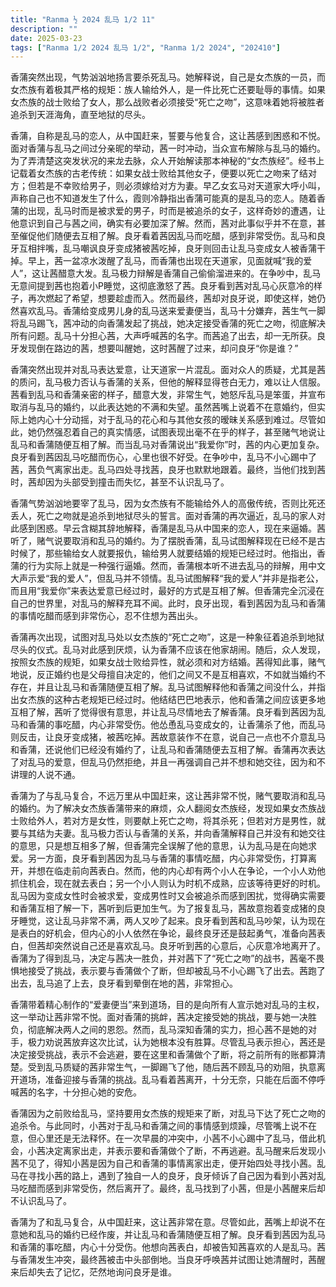 ```yaml
---
title: "Ranma ½ 2024 乱马 1/2 11"
description: ""
date: 2025-03-23
tags: ["Ranma 1/2 2024 乱马 1/2", "Ranma 1/2 2024", "202410"]
---
```


香蒲突然出现，气势汹汹地扬言要杀死乱马。她解释说，自己是女杰族的一员，而女杰族有着极其严格的规矩：族人输给外人，是一件比死亡还要耻辱的事情。如果女杰族的战士败给了女人，那么战败者必须接受“死亡之吻”，这意味着她将被胜者追杀到天涯海角，直至地狱的尽头。

香蒲，自称是乱马的恋人，从中国赶来，誓要与他复合，这让茜感到困惑和不悦。面对香蒲与乱马之间过分亲昵的举动，茜一时冲动，当众宣布解除与乱马的婚约。为了弄清楚这突发状况的来龙去脉，众人开始解读那本神秘的“女杰族经”。经书上记载着女杰族的古老传统：如果女战士败给其他女子，便要以死亡之吻来了结对方；但若是不幸败给男子，则必须嫁给对方为妻。早乙女玄马对天道家大呼小叫，声称自己也不知道发生了什么，霞则冷静指出香蒲可能真的是乱马的恋人。随着香蒲的出现，乱马时而是被求爱的男子，时而是被追杀的女子，这样奇妙的遭遇，让他意识到自己与茜之间，确实有必要加深了解。然而，茜对此事似乎并不在意，甚至催促他们随便去互相了解。良牙看着茜因乱马而吃醋，感到非常受伤。乱马和良牙互相拌嘴，乱马嘲讽良牙变成猪被茜吃掉，良牙则回击让乱马变成女人被香蒲干掉。早上，茜一盆凉水泼醒了乱马，而香蒲也出现在天道家，见面就喊“我的爱人”，这让茜醋意大发。乱马极力辩解是香蒲自己偷偷溜进来的。在争吵中，乱马无意间提到茜也抱着小P睡觉，这彻底激怒了茜。良牙看到茜对乱马心灰意冷的样子，再次燃起了希望，想要趁虚而入。然而最终，茜却对良牙说，即使这样，她仍然喜欢乱马。香蒲给变成男儿身的乱马送来爱妻便当，乱马十分嫌弃，茜生气一脚将乱马踢飞，茜冲动的向香蒲发起了挑战，她决定接受香蒲的死亡之吻，彻底解决所有问题。乱马十分担心茜，大声呼喊茜的名字。而茜追了出去，却一无所获。良牙发现倒在路边的茜，想要叫醒她，这时茜醒了过来，却问良牙“你是谁？”

香蒲突然出现并对乱马表达爱意，让天道家一片混乱。面对众人的质疑，尤其是茜的质问，乱马极力否认与香蒲的关系，但他的解释显得苍白无力，难以让人信服。茜看到乱马和香蒲亲密的样子，醋意大发，非常生气，她怒斥乱马是笨蛋，并宣布取消与乱马的婚约，以此表达她的不满和失望。虽然茜嘴上说着不在意婚约，但实际上她内心十分动摇，对于乱马的花心和与其他女孩的暧昧关系感到难过。尽管如此，她仍然强忍着自己的真实情感，试图表现出毫不在乎的样子，甚至赌气地说让乱马和香蒲随便互相了解。而当乱马对香蒲说出“我爱你”时，茜的内心更加复杂。良牙看到茜因乱马吃醋而伤心，心里也很不好受。在争吵中，乱马不小心踢中了茜，茜负气离家出走。乱马四处寻找茜，良牙也默默地跟着。最终，当他们找到茜时，茜却因为头部受到撞击而失忆，甚至不认识乱马了。

香蒲气势汹汹地要宰了乱马，因为女杰族有不能输给外人的高傲传统，否则比死还丢人，死亡之吻就是追杀到地狱尽头的誓言。面对香蒲的再次逼近，乱马的家人对此感到困惑。早云含糊其辞地解释，香蒲是乱马从中国来的恋人，现在来逼婚。茜听了，赌气说要取消和乱马的婚约。为了摆脱香蒲，乱马试图解释现在已经不是古时候了，那些输给女人就要报仇，输给男人就要结婚的规矩已经过时。他指出，香蒲的行为实际上就是一种强行逼婚。然而，香蒲根本听不进去乱马的辩解，用中文大声示爱“我的爱人”，但乱马并不领情。乱马试图解释“我的爱人”并非是指老公，而且用“我爱你”来表达爱意已经过时，最好的方式是互相了解。但香蒲完全沉浸在自己的世界里，对乱马的解释充耳不闻。此时，良牙出现，看到茜因为乱马和香蒲的事情吃醋而感到非常伤心，忍不住想为茜出头。

香蒲再次出现，试图对乱马处以女杰族的“死亡之吻”，这是一种象征着追杀到地狱尽头的仪式。乱马对此感到厌烦，认为香蒲不应该在他家胡闹。随后，众人发现，按照女杰族的规矩，如果女战士败给异性，就必须和对方结婚。茜得知此事，赌气地说，反正婚约也是父母擅自决定的，他们之间又不是互相喜欢，不如就当婚约不存在，并且让乱马和香蒲随便互相了解。乱马试图解释他和香蒲之间没什么，并指出女杰族的这种古老规矩已经过时。他结结巴巴地表示，他和香蒲之间应该更多地互相了解，茜听了觉得很有意思，并让乱马尽情地去了解香蒲。良牙看到茜因为乱马和香蒲的事吃醋，内心非常受伤。他怂恿乱马变成女的，让香蒲杀了他，而乱马则反击，让良牙变成猪，被茜吃掉。茜故意装作不在意，说自己一点也不介意乱马和香蒲，还说他们已经没有婚约了，让乱马和香蒲随便去互相了解。香蒲再次表达了对乱马的爱意，但乱马仍然拒绝，并且一再强调自己并不想和她交往，因为和不讲理的人说不通。

香蒲为了与乱马复合，不远万里从中国赶来，这让茜非常不悦，赌气要取消和乱马的婚约。为了解决女杰族香蒲带来的麻烦，众人翻阅女杰族经，发现如果女杰族战士败给外人，若对方是女性，则要献上死亡之吻，将其杀死；但若对方是男性，就要与其结为夫妻。乱马极力否认与香蒲的关系，并向香蒲解释自己并没有和她交往的意思，只是想互相多了解，但香蒲完全误解了他的意思，认为乱马是在向她求爱。另一方面，良牙看到茜因为乱马与香蒲的事情吃醋，内心非常受伤，打算离开，并想在临走前向茜表白。然而，他的内心却有两个小人在争论，一个小人劝他抓住机会，现在就去表白；另一个小人则认为时机不成熟，应该等待更好的时机。乱马因为变成女性时会被求爱，变成男性时又会被追杀而感到困扰，觉得确实需要和香蒲互相了解一下，茜听到后更加生气。为了报复乱马，茜故意抱着变成猪的良牙睡觉，这让乱马非常不满，两人又吵了起来。良牙看到茜和乱马吵架，认为现在是表白的好机会，但内心的小人依然在争论，最终良牙还是鼓起勇气，准备向茜表白，但茜却突然说自己还是喜欢乱马。良牙听到茜的心意后，心灰意冷地离开了。香蒲为了得到乱马，决定与茜决一胜负，并对茜下了“死亡之吻”的战书，茜毫不畏惧地接受了挑战，表示要与香蒲做个了断，但却被乱马不小心踢飞了出去。茜跑了出去，乱马追了上去，良牙看到晕倒在地的茜，非常担心。

香蒲带着精心制作的“爱妻便当”来到道场，目的是向所有人宣示她对乱马的主权，这一举动让茜非常不悦。面对香蒲的挑衅，茜决定接受她的挑战，要与她一决胜负，彻底解决两人之间的恩怨。然而，乱马深知香蒲的实力，担心茜不是她的对手，极力劝说茜放弃这次比试，认为她根本没有胜算。尽管乱马表示担心，茜还是决定接受挑战，表示不会逃避，要在这里和香蒲做个了断，将之前所有的账都算清楚。受到乱马质疑的茜非常生气，一脚踢飞了他，随后茜不顾乱马的劝阻，执意离开道场，准备迎接与香蒲的挑战。乱马看着茜离开，十分无奈，只能在后面不停呼喊茜的名字，十分担心她的安危。

香蒲因为之前败给乱马，坚持要用女杰族的规矩来了断，对乱马下达了死亡之吻的追杀令。与此同时，小茜对于乱马和香蒲之间的事情感到烦躁，尽管嘴上说不在意，但心里还是无法释怀。在一次早晨的冲突中，小茜不小心踢中了乱马，借此机会，小茜决定离家出走，并表示要和香蒲做个了断，不再逃避。乱马醒来后发现小茜不见了，得知小茜是因为自己和香蒲的事情离家出走，便开始四处寻找小茜。乱马在寻找小茜的路上，遇到了独自一人的良牙，良牙倾诉了自己因为看到小茜对乱马吃醋而感到非常受伤，然后离开了。最终，乱马找到了小茜，但是小茜醒来后却不认识乱马了。

香蒲为了和乱马复合，从中国赶来，这让茜非常在意。尽管如此，茜嘴上却说不在意她和乱马的婚约已经作废，并让乱马和香蒲随便互相了解。良牙看到茜因为乱马和香蒲的事吃醋，内心十分受伤。他想向茜表白，却被告知茜喜欢的人是乱马。茜与香蒲发生冲突，最终茜被击中头部倒地。当良牙呼唤茜并试图让她清醒时，茜醒来后却失去了记忆，茫然地询问良牙是谁。
